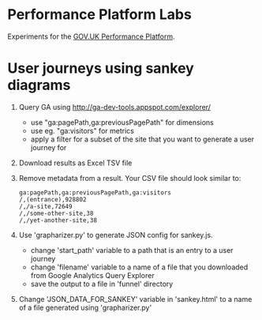 # Performance Platform Labs

Experiments for the [GOV.UK Performance Platform](https://www.gov.uk/performance).

# User journeys using sankey diagrams

1. Query GA using http://ga-dev-tools.appspot.com/explorer/
    - use "ga:pagePath,ga:previousPagePath" for dimensions
    - use eg. "ga:visitors" for metrics
    - apply a filter for a subset of the site that you want to generate
      a user journey for
2. Download results as Excel TSV file
3. Remove metadata from a result. Your CSV file should look similar to:

    ```
    ga:pagePath,ga:previousPagePath,ga:visitors
    /,(entrance),928802
    /,/a-site,72649
    /,/some-other-site,38
    /,/yet-another-site,38
    ```

4. Use 'grapharizer.py' to generate JSON config for sankey.js.
    - change 'start_path' variable to a path that is an entry
       to a user journey
    - change 'filename' variable to a name of a file that you downloaded
       from Google Analytics Query Explorer
    - save the output to a file in 'funnel' directory
5. Change 'JSON_DATA_FOR_SANKEY' variable in 'sankey.html' to a name of a file
   generated using 'grapharizer.py'
